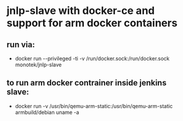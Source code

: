 # jnlp-slave with docker-ce and support for arm docker containers

## run via:

* docker run --privileged -ti -v /run/docker.sock:/run/docker.sock monotek/jnlp-slave

## to run arm docker contrainer inside jenkins slave:

* docker run -v /usr/bin/qemu-arm-static:/usr/bin/qemu-arm-static armbuild/debian uname -a
